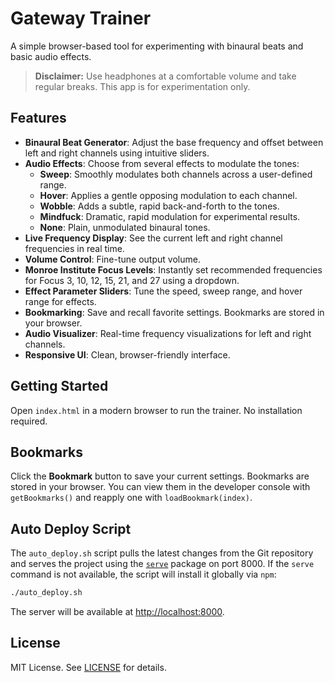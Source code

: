 # Gateway Trainer

A simple browser-based tool for experimenting with binaural beats and basic audio effects.

> **Disclaimer:** Use headphones at a comfortable volume and take regular breaks. This app is for experimentation only.

## Features

- **Binaural Beat Generator**: Adjust the base frequency and offset between left and right channels using intuitive sliders.
- **Audio Effects**: Choose from several effects to modulate the tones:
  - **Sweep**: Smoothly modulates both channels across a user-defined range.
  - **Hover**: Applies a gentle opposing modulation to each channel.
  - **Wobble**: Adds a subtle, rapid back-and-forth to the tones.
  - **Mindfuck**: Dramatic, rapid modulation for experimental results.
  - **None**: Plain, unmodulated binaural tones.
- **Live Frequency Display**: See the current left and right channel frequencies in real time.
- **Volume Control**: Fine-tune output volume.
- **Monroe Institute Focus Levels**: Instantly set recommended frequencies for Focus 3, 10, 12, 15, 21, and 27 using a dropdown.
- **Effect Parameter Sliders**: Tune the speed, sweep range, and hover range for effects.
- **Bookmarking**: Save and recall favorite settings. Bookmarks are stored in your browser.
- **Audio Visualizer**: Real-time frequency visualizations for left and right channels.
- **Responsive UI**: Clean, browser-friendly interface.

## Getting Started

Open `index.html` in a modern browser to run the trainer. No installation required.

## Bookmarks

Click the **Bookmark** button to save your current settings. Bookmarks are stored in your browser. You can view them in the developer console with `getBookmarks()` and reapply one with `loadBookmark(index)`.


## Auto Deploy Script

The `auto_deploy.sh` script pulls the latest changes from the Git repository and serves the project using the [`serve`](https://www.npmjs.com/package/serve) package on port 8000. If the `serve` command is not available, the script will install it globally via `npm`:

```bash
./auto_deploy.sh
```

The server will be available at [http://localhost:8000](http://localhost:8000).

## License

MIT License. See [LICENSE](LICENSE) for details.
